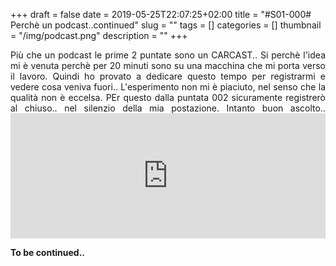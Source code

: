 +++
draft = false
date = 2019-05-25T22:07:25+02:00
title = "#S01-000# Perchè un podcast..continued"
slug = ""
tags = []
categories = []
thumbnail = "/img/podcast.png"
description = ""
+++
<DIV align="justify">
Più che un podcast le prime 2 puntate sono un CARCAST.. Si perchè l'idea mi è venuta perchè per 20 minuti sono su una macchina che mi porta verso il lavoro. Quindi ho provato a dedicare questo tempo per registrarmi e vedere cosa veniva fuori..
L'esperimento non mi è piaciuto, nel senso che la qualità non è eccelsa. PEr questo dalla puntata 002 sicuramente registrerò al chiuso.. nel silenzio della mia postazione.
Intanto buon ascolto..

<iframe src="https://widget.spreaker.com/player?episode_id=18074424&theme=light&playlist=false&playlist-continuous=false&autoplay=false&live-autoplay=false&chapters-image=true&episode_image_position=right&hide-logo=false&hide-likes=false&hide-comments=false&hide-sharing=false&hide-download=true" width="100%" height="200px" frameborder="0"></iframe>

**To be continued..**
